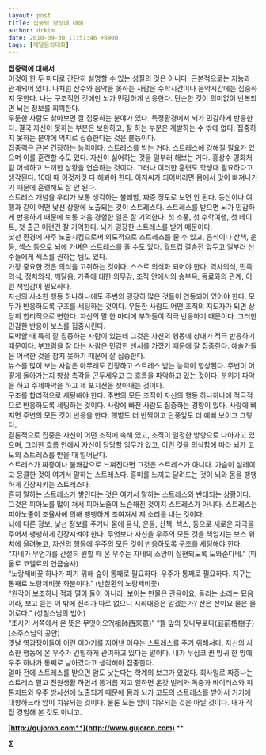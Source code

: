 ```yaml
---
layout: post
title: 집중력 향상에 대해
author: drkim
date: 2010-09-30 11:51:46 +0900
tags: [깨달음의대화]
---
```



  
 **집중력에 대해서**   
 이것이 한 두 마디로 간단히 설명할 수 있는 성질의 것은 아니다. 근본적으로는 지능과 관계되어 있다. 나처럼 산수와 음악을 못하는 사람은 수학시간이나 음악시간에는 집중하지 못한다. 나는 구조적인 것에만 뇌가 민감하게 반응한다. 단순한 것이 의미없이 반복되면 뇌는 정보를 회피한다.   
 우둔한 사람도 찾아보면 잘 집중하는 분야가 있다. 특정환경에서 뇌가 민감하게 반응한다. 결국 자신이 못하는 부분은 보완하고, 잘 하는 부분은 계발하는 수 밖에 없다. 집중하지 못하는 분야에 억지로 집중한다는 것은 불능이다.   
 집중력은 근본 긴장하는 능력이다. 스트레스를 받는 거다. 스트레스에 강해질 필요가 있으며 이를 훈련할 수도 있다. 자신이 싫어하는 것을 일부러 해보는 거다. 홍상수 영화처럼 어색하고 느끼한 상황을 연습하는 것이다. 그러나 이러한 훈련도 학생때 필요하다고 생각된다. 10대 때 이것저것 다 해봐야 한다. 아저씨가 되어버리면 몸에서 맛이 빠져나가기 때문에 훈련해도 잘 안 된다.   
 스트레스 개념을 우리가 보통 생각하는 불쾌함, 짜증 정도로 보면 안 된다. 등산이나 여행과 같이 어떤 낯선 상황에 노출되는 것이 스트레스다. 스트레스를 받으면 뇌가 민감하게 반응하기 때문에 보통 처음 경험한 일은 잘 기억한다. 첫 소풍, 첫 수학여행, 첫 데이트, 첫 출근 이런건 잘 기억한다. 뇌가 굉장한 스트레스를 받기 때문이다.   
 낯선 환경에 자주 노출시킴으로써 의도적으로 스트레스를 줄 수 있고, 음식이나 산책, 운동, 섹스 등으로 뇌에 가벼운 스트레스를 줄 수도 있다. 월드컵 결승전 앞두고 일부러 선수들에게 섹스를 권하는 팀도 있다.   
 가장 중요한 것은 의식을 고취하는 것이다. 스스로 의식화 되어야 한다. 역사의식, 민족의식, 정치의식, 깨달음, 가족에 대한 의무감, 조직 안에서의 승부욕, 동료와의 관계, 이런 책임감이 필요하다.   
 자신의 사소한 행동 하나하나에도 주변의 굉장히 많은 것들이 연동되어 있어야 한다. 모두가 반응하도록 구조를 세팅하는 것이다. 우둔한 사람도 어떤 조직의 지도자가 되면 상당히 합리적으로 변한다. 자신의 말 한 마디에 부하들이 적극 반응하기 때문이다. 그러한 민감한 반응이 보스를 집중시킨다.   
 도박할 때 특히 잘 집중하는 사람이 있는데 그것은 자신의 행동에 상대가 적극 반응하기 때문이다. 부끄럼을 잘 타는 사람은 민감한 센서를 가졌기 때문에 잘 집중한다. 예술가들은 어색한 것을 참지 못하기 때문에 잘 집중한다.   
 뉴스를 많이 보는 사람은 아무래도 긴장하고 스트레스 받는 능력이 향상된다. 주변이 어떻게 돌아가는지 항상 촉각을 곤두세우고 그 흐름을 파악하고 있는 것이다. 분위기 파악을 하고 주제파악을 하고 제 포지션을 찾아내는 것이다.   
 구조를 합리적으로 세팅해야 한다. 주변의 모든 조직이 자신의 행동 하나하나에 적극적으로 반응하도록 세팅하는 것이다. 사랑에 빠진 사람도 집중하는 경향이 있다. 사랑에 빠지면 주변의 모든 것이 반응을 한다. 햇볕도 더 반짝이고 단풍잎도 더 예뻐 보이고 그렇다.   
 결론적으로 집중은 자신이 어떤 조직에 속해 있고, 조직이 일정한 방향으로 나아가고 있으며, 그러한 흐름 안에서 자신이 담당할 임무가 있고, 이런 것을 의식함에 따라 뇌가 고도의 스트레스를 받을 때 일어난다.   
 스트레스가 짜증이나 불쾌감으로 느껴진다면 그것은 스트레스가 아니다. 가슴이 설레이고 뭉클한 것이 여기서 말하는 스트레스다. 흥미를 느끼고 달려드는 것이 뇌와 몸을 팽팽하게 긴장시키는 스트레스다.   
 흔히 말하는 스트레스가 쌓인다는 것은 여기서 말하는 스트레스와 반대되는 상황이다. 그것은 피아노를 많이 쳐서 피아노줄이 느슨해진 것이지 스트레스가 아니다. 스트레스는 피아노줄이 조율사에 의해 팽팽하게 조여져서 제 소리를 내는 것이다.   
 뇌에 다른 정보, 낯선 정보를 주거나 몸에 음식, 운동, 산책, 섹스, 등으로 새로운 자극을 주어서 팽팽하게 긴장시켜야 한다. 무엇보다 자신을 우주의 모든 것을 책임지는 보스 위치에 올려놓고, 자신의 행동에 우주의 모든 것이 반응하도록 구조를 세팅해야 한다.   
 “자네가 무언가를 간절히 원할 때 온 우주는 자네의 소망이 실현되도록 도와준다네." (파울로 코엘료의 연금술사)   
 “노랑제비꽃 하나가 피기 위해 숲이 통째로 필요하다. 우주가 통째로 필요하다. 지구는 통째로 노랑제비꽃 화분이다.” (반칠환의 노랑제비꽃)    
 “원각이 보조하니 적과 멸이 둘이 아니라, 보이는 만물은 관음이요, 들리는 소리는 묘음이라, 보고 듣는 이 밖에 진리가 따로 없으니 시회대중은 알겠는가? 산은 산이요 물은 물이로다.” (성철스님의 법어)    
 “조사가 서쪽에서 온 뜻은 무엇이오?(祖師西來意)” “뜰 앞의 잣나무로다(庭前栢樹子) (조주스님의 공안)    
 옛날 영감쟁이들이 이런 이야기를 지어낸 이유는 스트레스를 주기 위해서다. 자신의 사소한 행동에 온 우주가 긴밀하게 관여하고 있다는 말이다. 내가 무심코 뀐 방귀 한 방에 우주 하나가 통째로 날아갔다고 생각해야 집중한다.   
얼마 전에 스트레스를 받으면 암도 낫는다는 학계의 보고가 있었다. 회사일로 짜증나는 스트레스 말고 전원생활 하면서 똥거름 지고 일하면 온갖 벌레와 독충과 바이러스와 피톤치드와 우주 방사선에 노출되기 때문에 몸과 뇌가 고도의 스트레스를 받아서 거기에 대항하느라 암이 치유되는 것이다. 물론 모든 암이 치유되는 것은 아닐 것이다. 내가 직접 경험해 본 것도 아니고.  









[**http://gujoron.com**](http://www.gujoron.com)** 
**

**∑**